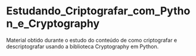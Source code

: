 # Estudando_Criptografar_com_Python_e_Cryptography
Material obtido durante o estudo do conteúdo de como criptografar e descriptografar usando a biblioteca Cryptography em Python.
